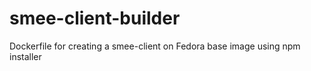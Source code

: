 # smee-client-builder
Dockerfile for creating a smee-client on Fedora base image using npm installer
